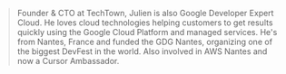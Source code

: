 > Founder & CTO at TechTown, Julien is also Google Developer Expert Cloud. He loves cloud technologies helping customers to get results quickly using the Google Cloud Platform and managed services. He's from Nantes, France and funded the GDG Nantes, organizing one of the biggest DevFest in the world. Also involved in AWS Nantes and now a Cursor Ambassador.
